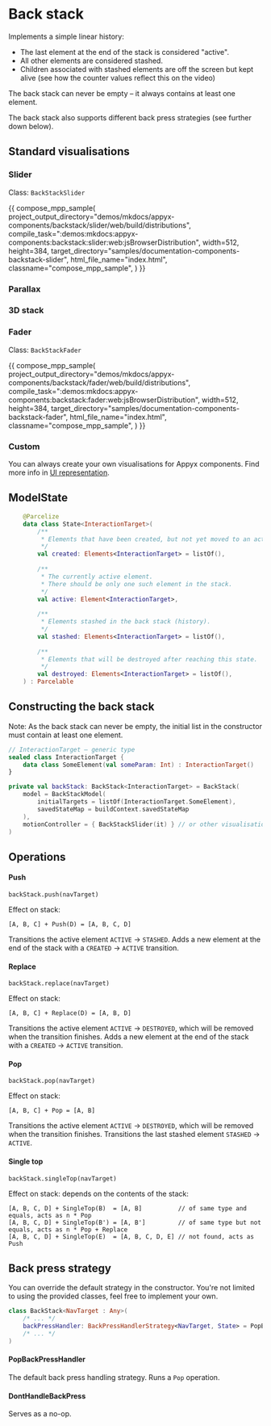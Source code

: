 # Back stack

Implements a simple linear history:

- The last element at the end of the stack is considered "active".
- All other elements are considered stashed.
- Children associated with stashed elements are off the screen but kept alive (see how the counter values reflect this on the video)

The back stack can never be empty – it always contains at least one element.

The back stack also supports different back press strategies (see further down below).


## Standard visualisations

### Slider

Class: `BackStackSlider`

{{
compose_mpp_sample(
project_output_directory="demos/mkdocs/appyx-components/backstack/slider/web/build/distributions",
compile_task=":demos:mkdocs:appyx-components:backstack:slider:web:jsBrowserDistribution",
width=512,
height=384,
target_directory="samples/documentation-components-backstack-slider",
html_file_name="index.html",
classname="compose_mpp_sample",
)
}}

### Parallax

### 3D stack

### Fader

Class: `BackStackFader`

{{
    compose_mpp_sample(
        project_output_directory="demos/mkdocs/appyx-components/backstack/fader/web/build/distributions",
        compile_task=":demos:mkdocs:appyx-components:backstack:fader:web:jsBrowserDistribution",
        width=512,
        height=384,
        target_directory="samples/documentation-components-backstack-fader",
        html_file_name="index.html",
        classname="compose_mpp_sample",
    )
}}

### Custom

You can always create your own visualisations for Appyx components. Find more info in [UI representation](../interactions/uirepresentation.md).



## ModelState

```kotlin
    @Parcelize
    data class State<InteractionTarget>(
        /**
         * Elements that have been created, but not yet moved to an active state
         */
        val created: Elements<InteractionTarget> = listOf(),
    
        /**
         * The currently active element.
         * There should be only one such element in the stack.
         */
        val active: Element<InteractionTarget>,
    
        /**
         * Elements stashed in the back stack (history).
         */
        val stashed: Elements<InteractionTarget> = listOf(),
    
        /**
         * Elements that will be destroyed after reaching this state.
         */
        val destroyed: Elements<InteractionTarget> = listOf(),
    ) : Parcelable
```

## Constructing the back stack

Note: As the back stack can never be empty, the initial list in the constructor must contain at 
least one element.

```kotlin
// InteractionTarget – generic type
sealed class InteractionTarget {
    data class SomeElement(val someParam: Int) : InteractionTarget()
}

private val backStack: BackStack<InteractionTarget> = BackStack(
    model = BackStackModel(
        initialTargets = listOf(InteractionTarget.SomeElement),
        savedStateMap = buildContext.savedStateMap
    ),
    motionController = { BackStackSlider(it) } // or other visualisations 
)
```

## Operations

#### Push

`backStack.push(navTarget)`

Effect on stack:
```
[A, B, C] + Push(D) = [A, B, C, D]
```

Transitions the active element `ACTIVE` -> `STASHED`.
Adds a new element at the end of the stack with a `CREATED` -> `ACTIVE` transition.


#### Replace

`backStack.replace(navTarget)`

Effect on stack:
```
[A, B, C] + Replace(D) = [A, B, D]
```

Transitions the active element `ACTIVE` -> `DESTROYED`, which will be removed when the transition finishes.
Adds a new element at the end of the stack with a `CREATED` -> `ACTIVE` transition.


#### Pop

`backStack.pop(navTarget)`

Effect on stack:
```
[A, B, C] + Pop = [A, B]
```

Transitions the active element `ACTIVE` -> `DESTROYED`, which will be removed when the transition finishes.
Transitions the last stashed element `STASHED` -> `ACTIVE`.


#### Single top

`backStack.singleTop(navTarget)`

Effect on stack: depends on the contents of the stack:

```
[A, B, C, D] + SingleTop(B)  = [A, B]          // of same type and equals, acts as n * Pop
[A, B, C, D] + SingleTop(B') = [A, B']         // of same type but not equals, acts as n * Pop + Replace
[A, B, C, D] + SingleTop(E)  = [A, B, C, D, E] // not found, acts as Push
```


## Back press strategy

You can override the default strategy in the constructor. You're not limited to using the provided classes, feel free to implement your own.

```kotlin
class BackStack<NavTarget : Any>(
    /* ... */
    backPressHandler: BackPressHandlerStrategy<NavTarget, State> = PopBackPressHandler(),
    /* ... */
) 
```

#### PopBackPressHandler

The default back press handling strategy. Runs a `Pop` operation.

#### DontHandleBackPress

Serves as a no-op.

